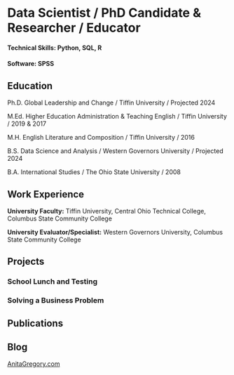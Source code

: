 # Data Scientist / PhD Candidate & Researcher / Educator
#### Technical Skills: Python, SQL, R
#### Software: SPSS

## Education

Ph.D. Global Leadership and Change / Tiffin University / Projected 2024

M.Ed. Higher Education Administration & Teaching English / Tiffin University / 2019 & 2017

M.H. English Literature and Composition / Tiffin University / 2016

B.S. Data Science and Analysis / Western Governors University / Projected 2024

B.A. International Studies / The Ohio State University / 2008

## Work Experience

**University Faculty:** Tiffin University, Central Ohio Technical College, Columbus State Community College

**University Evaluator/Specialist:** Western Governors University, Columbus State Community College

## Projects
### School Lunch and Testing 
### Solving a Business Problem
## Publications
## Blog
[AnitaGregory.com](https://www.anitagregory.com)

